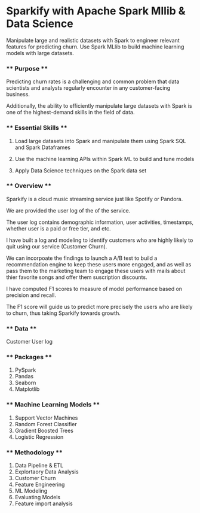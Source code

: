 # Sparkify with Apache Spark Mllib & Data Science
Manipulate large and realistic datasets with Spark to engineer relevant features for predicting churn. 
Use Spark MLlib to build machine learning models with large datasets.


### ** Purpose **

Predicting churn rates is a challenging and common problem that data scientists and analysts regularly encounter in any customer-facing business. 

Additionally, the ability to efficiently manipulate large datasets with Spark is one of the highest-demand skills in the field of data.

### ** Essential Skills **

1. Load large datasets into Spark and manipulate them using Spark SQL and Spark Dataframes

2. Use the machine learning APIs within Spark ML to build and tune models

3. Apply Data Science techniques on the Spark data set


### ** Overview **

Sparkify is a cloud music streaming service just like Spotify or Pandora. 

We are provided the user log of the of the service.

The user log contains demographic information, user activities, timestamps, whether user is a paid or free tier, and etc. 

I have built a log and modeling to identify customers who are highly likely to quit using our service (Customer Churn). 

We can incorpoate the findings to launch a A/B test to build a recommendation engine to keep these users more engaged, and as well as pass them to the marketing team to engage these users with mails about thier favorite songs and offer them suscription discounts.

I have computed F1 scores to measure of model performance based on precision and recall. 

The F1 score will guide us to predict more precisely the users who are likely to churn, thus taking Sparkify towards growth.


### ** Data **

Customer User log

### ** Packages **
1. PySpark
2. Pandas
3. Seaborn 
4. Matplotlib

### ** Machine Learning Models **

1. Support Vector Machines
2. Random Forest Classifier
3. Gradient Boosted Trees
4. Logistic Regression

### ** Methodology **
1. Data Pipeline & ETL
2. Explortaory Data Analysis
3. Customer Churn
4. Feature Engineering
5. ML Modeling
6. Evaluating Models
7. Feature import analysis
